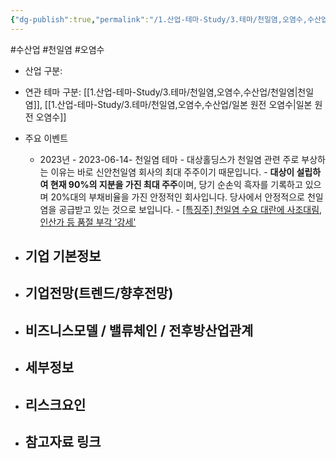 ```yaml
---
{"dg-publish":true,"permalink":"/1.산업-테마-Study/3.테마/천일염,오염수,수산업/종목/대상홀딩스우/","created":"2024-11-20T21:02:29.966+09:00","updated":"2025-06-03T20:07:22.279+09:00"}
---
```


#수산업 #천일염 #오염수 



- 산업 구분: 



- 연관 테마 구분: [[1.산업-테마-Study/3.테마/천일염,오염수,수산업/천일염\|천일염]], [[1.산업-테마-Study/3.테마/천일염,오염수,수산업/일본 원전 오염수\|일본 원전 오염수]]



- 주요 이벤트
	- 2023년
			- 2023-06-14- 천일염 테마
				- 대상홀딩스가 천일염 관련 주로 부상하는 이유는 바로 신안천일염 회사의 최대 주주이기 때문입니다.
				- **대상이 설립하여 현재 90%의 지분을 가진 최대 주주**이며, 당기 순손익 흑자를 기록하고 있으며 20%대의 부채비율을 가진 안정적인 회사입니다. 당사에서 안정적으로 천일염을 공급받고 있는 것으로 보입니다.
				- [[특징주] 천일염 수요 대란에 사조대림, 인산가 등 품절 부각 '강세'](https://www.inews24.com/view/1602656)




- 기업 기본정보
	- 





 - 기업전망(트렌드/향후전망)
	- 





- 비즈니스모델 / 밸류체인 / 전후방산업관계
	- 





- 세부정보
	- 





- 리스크요인
	- 




- 참고자료 링크
	- 